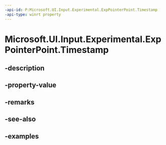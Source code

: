 ```yaml
---
-api-id: P:Microsoft.UI.Input.Experimental.ExpPointerPoint.Timestamp
-api-type: winrt property
---
```


# Microsoft.UI.Input.Experimental.ExpPointerPoint.Timestamp

<!--
public ulong Timestamp { get; }
-->


## -description

## -property-value

## -remarks

## -see-also

## -examples


